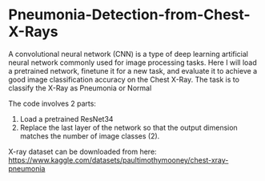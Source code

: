 # Pneumonia-Detection-from-Chest-X-Rays

A convolutional neural network (CNN) is a type of deep learning artificial neural network commonly used for image processing tasks. Here I will load a pretrained network, finetune it for a new task, and evaluate it to achieve a good image classification accuracy on the Chest X-Ray. The task is to classify the X-Ray as Pneumonia or Normal

The code involves 2 parts:
1.	Load a pretrained ResNet34
2.	Replace the last layer of the network so that the output dimension matches the number of image classes (2). 

X-ray dataset can be downloaded from here: https://www.kaggle.com/datasets/paultimothymooney/chest-xray-pneumonia
